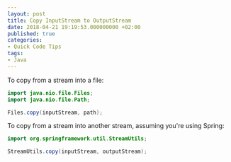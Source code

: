 ```yaml
---
layout: post
title: Copy InputStream to OutputStream
date: 2018-04-21 19:19:53.000000000 +02:00
published: true
categories:
- Quick Code Tips
tags:
- Java
---
```


To copy from a stream into a file:

```java
import java.nio.file.Files;
import java.nio.file.Path;

Files.copy(inputStream, path);
```

To copy from a stream into another stream, assuming you're using Spring:

```java
import org.springframework.util.StreamUtils;

StreamUtils.copy(inputStream, outputStream);
```
